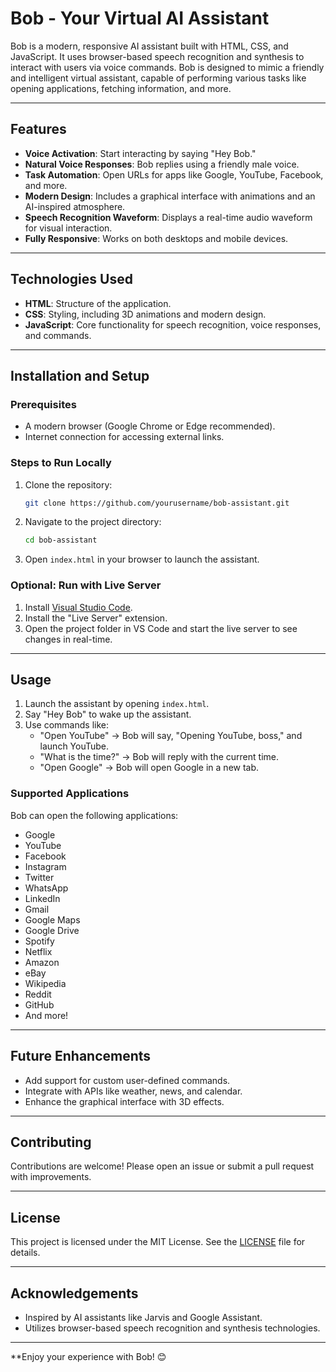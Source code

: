 # Bob - Your Virtual AI Assistant

Bob is a modern, responsive AI assistant built with HTML, CSS, and JavaScript. It uses browser-based speech recognition and synthesis to interact with users via voice commands. Bob is designed to mimic a friendly and intelligent virtual assistant, capable of performing various tasks like opening applications, fetching information, and more.

---

## Features
- **Voice Activation**: Start interacting by saying "Hey Bob."
- **Natural Voice Responses**: Bob replies using a friendly male voice.
- **Task Automation**: Open URLs for apps like Google, YouTube, Facebook, and more.
- **Modern Design**: Includes a graphical interface with animations and an AI-inspired atmosphere.
- **Speech Recognition Waveform**: Displays a real-time audio waveform for visual interaction.
- **Fully Responsive**: Works on both desktops and mobile devices.

---

## Technologies Used
- **HTML**: Structure of the application.
- **CSS**: Styling, including 3D animations and modern design.
- **JavaScript**: Core functionality for speech recognition, voice responses, and commands.

---

## Installation and Setup

### Prerequisites
- A modern browser (Google Chrome or Edge recommended).
- Internet connection for accessing external links.

### Steps to Run Locally
1. Clone the repository:
   ```bash
   git clone https://github.com/yourusername/bob-assistant.git
   ```
2. Navigate to the project directory:
   ```bash
   cd bob-assistant
   ```
3. Open `index.html` in your browser to launch the assistant.

### Optional: Run with Live Server
1. Install [Visual Studio Code](https://code.visualstudio.com/).
2. Install the "Live Server" extension.
3. Open the project folder in VS Code and start the live server to see changes in real-time.

---

## Usage
1. Launch the assistant by opening `index.html`.
2. Say "Hey Bob" to wake up the assistant.
3. Use commands like:
   - "Open YouTube" → Bob will say, "Opening YouTube, boss," and launch YouTube.
   - "What is the time?" → Bob will reply with the current time.
   - "Open Google" → Bob will open Google in a new tab.

### Supported Applications
Bob can open the following applications:
- Google
- YouTube
- Facebook
- Instagram
- Twitter
- WhatsApp
- LinkedIn
- Gmail
- Google Maps
- Google Drive
- Spotify
- Netflix
- Amazon
- eBay
- Wikipedia
- Reddit
- GitHub
- And more!

---

## Future Enhancements
- Add support for custom user-defined commands.
- Integrate with APIs like weather, news, and calendar.
- Enhance the graphical interface with 3D effects.

---

## Contributing
Contributions are welcome! Please open an issue or submit a pull request with improvements.

---

## License
This project is licensed under the MIT License. See the [LICENSE](LICENSE) file for details.

---

## Acknowledgements
- Inspired by AI assistants like Jarvis and Google Assistant.
- Utilizes browser-based speech recognition and synthesis technologies.

---

**Enjoy your experience with Bob! 😊
